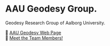 # AAU Geodesy Group.
Geodesy Research Group of Aalborg University.

🔗 [AAU Geodesy Web Page](https://aaugeodesy.com/)  
👥 [Meet the Team Members!](https://aaugeodesy.com/team-members/)
